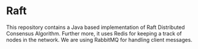 # Raft
This repository contains a Java based implementation of Raft Distributed Consensus Algorithm. Further more, it uses Redis for keeping a track of nodes in the network. We are using RabbitMQ for handling client messages. 
